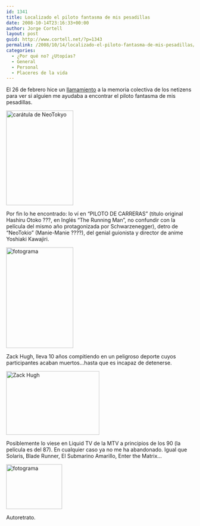 ```yaml
---
id: 1341
title: Localizado el piloto fantasma de mis pesadillas
date: 2008-10-14T23:16:33+00:00
author: Jorge Cortell
layout: post
guid: http://www.cortell.net/?p=1343
permalink: /2008/10/14/localizado-el-piloto-fantasma-de-mis-pesadillas/
categories:
  - ¿Por qué no? ¿Utopías?
  - General
  - Personal
  - Placeres de la vida
---
```

El 26 de febrero hice un <a title="post" href="http://www.cortell.net/2008/02/26/%C2%BFalguien-ha-visto-esta-escena/" target="_blank">llamamiento</a> a la memoria colectiva de los netizens para ver si alguien me ayudaba a encontrar el piloto fantasma de mis pesadillas.

<img src="http://www.animejump.com/modules/ProdReviews/images/neotokyo.jpg" alt="carátula de NeoTokyo" width="180" height="254" />

Por fin lo he encontrado: lo ví en &#8220;PILOTO DE CARRERAS&#8221; (título original Hashiru Otoko ???, en Inglés &#8220;The Running Man&#8221;, no confundir con la película del mismo año protagonizada por Schwarzenegger), detro de &#8220;NeoTokio&#8221; (Manie-Manie ????), del genial guionista y director de anime Yoshiaki Kawajiri.

<img src="http://www.animejump.com/modules/ProdReviews/images2/neotokyo1.jpg" alt="fotograma" width="180" height="270" />

Zack Hugh, lleva 10 años compitiendo en un peligroso deporte cuyos participantes acaban muertos…hasta que es incapaz de detenerse.

<img src="http://www.fpsmagazine.com/uploaded_images/running-man-face-798376.jpg" alt="Zack Hugh" width="250" height="171" />

Posiblemente lo viese en Liquid TV de la MTV a principios de los 90 (la película es del 87). En cualquier caso ya no me ha abandonado. Igual que Solaris, Blade Runner, El Submarino Amarillo, Enter the Matrix&#8230;

<img src="http://img209.imageshack.us/img209/8130/snapshot20061219211544pq9.th.jpg" alt="fotograma" width="150" height="120" />

Autoretrato.